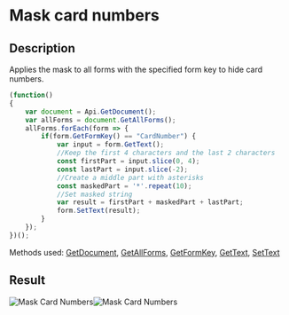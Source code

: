 # Mask card numbers

## Description

Applies the mask to all forms with the specified form key to hide card numbers.

<!-- This code snippet is shown in the screenshot. -->

<!-- eslint-skip -->

``` ts
(function()
{
    var document = Api.GetDocument();
    var allForms = document.GetAllForms();
    allForms.forEach(form => {
        if(form.GetFormKey() == "CardNumber") {
            var input = form.GetText();
            //Keep the first 4 characters and the last 2 characters
            const firstPart = input.slice(0, 4);
            const lastPart = input.slice(-2);
            //Create a middle part with asterisks
            const maskedPart = '*'.repeat(10);
            //Set masked string
            var result = firstPart + maskedPart + lastPart;
            form.SetText(result);
        }
    });
})();
```

Methods used: [GetDocument](../../../../office-api/usage-api/text-document-api/Api/Methods/GetDocument.md), [GetAllForms](../../../../office-api/usage-api/text-document-api/ApiDocument/Methods/GetAllForms.md), [GetFormKey](../../../../office-api/usage-api/text-document-api/ApiFormBase/Methods/GetFormKey.md), [GetText](../../../../office-api/usage-api/text-document-api/ApiFormBase/Methods/GetText.md), [SetText](../../../../office-api/usage-api/text-document-api/ApiTextForm/Methods/SetText.md)

## Result

![Mask Card Numbers](/assets/images/plugins/mask-card-numbers.png#gh-light-mode-only)![Mask Card Numbers](/assets/images/plugins/mask-card-numbers.dark.png#gh-dark-mode-only)
